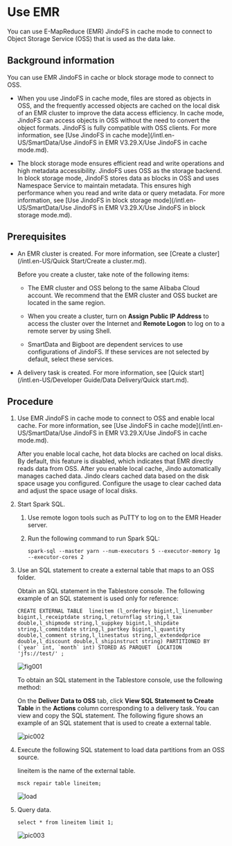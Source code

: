 Use EMR 
============================

You can use E-MapReduce (EMR) JindoFS in cache mode to connect to Object Storage Service (OSS) that is used as the data lake.

Background information 
-------------------------------------------

You can use EMR JindoFS in cache or block storage mode to connect to OSS.

* When you use JindoFS in cache mode, files are stored as objects in OSS, and the frequently accessed objects are cached on the local disk of an EMR cluster to improve the data access efficiency. In cache mode, JindoFS can access objects in OSS without the need to convert the object formats. JindoFS is fully compatible with OSS clients. For more information, see [Use JindoFS in cache mode](/intl.en-US/SmartData/Use JindoFS in EMR V3.29.X/Use JindoFS in cache mode.md).

  

* The block storage mode ensures efficient read and write operations and high metadata accessibility. JindoFS uses OSS as the storage backend. In block storage mode, JindoFS stores data as blocks in OSS and uses Namespace Service to maintain metadata. This ensures high performance when you read and write data or query metadata. For more information, see [Use JindoFS in block storage mode](/intl.en-US/SmartData/Use JindoFS in EMR V3.29.X/Use JindoFS in block storage mode.md).

  




Prerequisites 
----------------------------------

* An EMR cluster is created. For more information, see [Create a cluster](/intl.en-US/Quick Start/Create a cluster.md).

  Before you create a cluster, take note of the following items:
  * The EMR cluster and OSS belong to the same Alibaba Cloud account. We recommend that the EMR cluster and OSS bucket are located in the same region.

    
  
  * When you create a cluster, turn on **Assign Public IP Address** to access the cluster over the Internet and **Remote Logon** to log on to a remote server by using Shell.

    
  
  * SmartData and Bigboot are dependent services to use configurations of JindoFS. If these services are not selected by default, select these services.

    
  

  

* A delivery task is created. For more information, see [Quick start](/intl.en-US/Developer Guide/Data Delivery/Quick start.md).

  




Procedure 
------------------------------

1. Use EMR JindoFS in cache mode to connect to OSS and enable local cache. For more information, see [Use JindoFS in cache mode](/intl.en-US/SmartData/Use JindoFS in EMR V3.29.X/Use JindoFS in cache mode.md).

   After you enable local cache, hot data blocks are cached on local disks. By default, this feature is disabled, which indicates that EMR directly reads data from OSS. After you enable local cache, Jindo automatically manages cached data. Jindo clears cached data based on the disk space usage you configured. Configure the usage to clear cached data and adjust the space usage of local disks.
   

2. Start Spark SQL.

   1. Use remote logon tools such as PuTTY to log on to the EMR Header server.

      
   
   2. Run the following command to run Spark SQL:

          spark-sql --master yarn --num-executors 5 --executor-memory 1g --executor-cores 2

      
   

   

3. Use an SQL statement to create a external table that maps to an OSS folder.

   Obtain an SQL statement in the Tablestore console. The following example of an SQL statement is used only for reference:

       CREATE EXTERNAL TABLE  lineitem (l_orderkey bigint,l_linenumber bigint,l_receiptdate string,l_returnflag string,l_tax double,l_shipmode string,l_suppkey bigint,l_shipdate string,l_commitdate string,l_partkey bigint,l_quantity double,l_comment string,l_linestatus string,l_extendedprice double,l_discount double,l_shipinstruct string) PARTITIONED BY (`year` int, `month` int) STORED AS PARQUET  LOCATION  'jfs://test/' ;

   

   ![fig001](//static-aliyun-doc.oss-cn-hangzhou.aliyuncs.com/assets/img/en-US/9025464061/p169744.png)

   To obtain an SQL statement in the Tablestore console, use the following method:

   On the **Deliver Data to OSS** tab, click **View SQL Statement to Create Table** in the **Actions** column corresponding to a delivery task. You can view and copy the SQL statement. The following figure shows an example of an SQL statement that is used to create a external table.

   ![pic002](//static-aliyun-doc.oss-cn-hangzhou.aliyuncs.com/assets/img/en-US/9025464061/p169745.png)
   

4. Execute the following SQL statement to load data partitions from an OSS source.

   lineitem is the name of the external table.

       msck repair table lineitem;

   

   ![load](//static-aliyun-doc.oss-cn-hangzhou.aliyuncs.com/assets/img/en-US/0125464061/p169641.png)
   

5. Query data.

       select * from lineitem limit 1;

   

   ![pic003](//static-aliyun-doc.oss-cn-hangzhou.aliyuncs.com/assets/img/en-US/0125464061/p169746.png)
   




